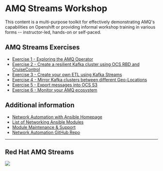 # AMQ Streams Workshop 

This content is a multi-purpose toolkit for effectively demonstrating AMQ's capabilities on Openshift or providing informal workshop training in various forms -- instructor-led, hands-on or self-paced.

## AMQ Streams Exercises

- [Exercise 1 - Exploring the AMQ Operator](./1-explore-amq-operator/)
- [Exercise 2 - Create a resilient Kafka cluster using OCS RBD and CruiseControl](./2-ocs-rbd-rebalance/)
- [Exercise 3 - Create your own ETL using Kafka Streams](./3-kafka-streams/)
- [Exercise 4 - Mirror Kafka clusters between different Geo-Locations](./4-mirror-kafka-cluster/)
- [Exercise 5 - Export messages into OCS S3](./4-jinja-loops-handlers/)
- [Exercise 6 - Monitor your AMQ ecosystem](./6-monitor-amq-system/)


## Additional information
 - [Network Automation with Ansible Homepage](https://www.ansible.com/network-automation)
 - [List of Networking Ansible Modules](http://docs.ansible.com/ansible/latest/list_of_network_modules.html)
 - [Module Maintenance & Support](http://docs.ansible.com/ansible/latest/modules_support.html)
 - [Network Automation GitHub Repo](https://github.com/network-automation)

---
## Red Hat AMQ Streams 

![](https://developers.redhat.com/blog/wp-content/uploads/2018/10/Untitled-drawing-4.png)
